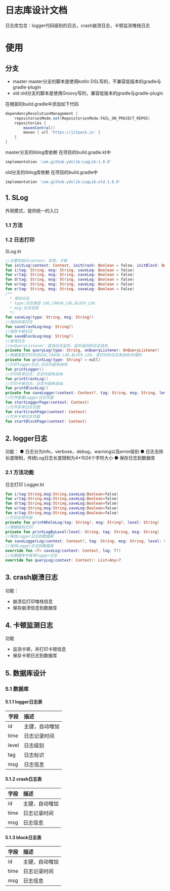 # 日志库设计文档
日志库包含：logger代码级别的日志，crash崩溃日志，卡顿监测堆栈日志

# 使用
## 分支
- master
master分支的脚本是使用kotlin DSL写的，不兼容低版本的gradle与gradle-plugin
- old
old分支的脚本是使用Groovy写的，兼容低版本的gradle与gradle-plugin

在根部的build.gradle中添加如下代码
```groovy
dependencyResolutionManagement {
	repositoriesMode.set(RepositoriesMode.FAIL_ON_PROJECT_REPOS)
	repositories {
		mavenCentral()
		maven { url 'https://jitpack.io' }
	}
}
```

master分支的liblog库依赖
在项目的build.gradle.kt中
```groovy
implementation 'com.github.ydslib:LogLib:1.0.0'
```

old分支的liblog库依赖
在项目的build.gradle中
```groovy
implementation 'com.github.ydslib:LogLib:old-1.0.0'
```


## 1. SLog
外观模式，提供统一的入口
### 1.1 方法
### 1.2 日志打印
SLog.kt
```kotlin
//主要初始化context，异常，卡顿
fun initLog(context: Context, initCrash: Boolean = false, initBlock: Boolean = false)
fun i(tag: String, msg: String, saveLog: Boolean = false)
fun v(tag: String, msg: String, saveLog: Boolean = false)
fun d(tag: String, msg: String, saveLog: Boolean = false)
fun w(tag: String, msg: String, saveLog: Boolean = false)
fun e(tag: String, msg: String, saveLog: Boolean = false)
/**
  * 保存日志
  * type:日志类型 LOG,CRASH_LOG,BLOCK_LOG
  * msg:日志信息
  */
fun saveLog(type: String, msg: String?)
//保存异常日志
fun saveCrashLog(msg: String?)
//保存卡顿日志
fun saveBlockLog(msg: String?)
//查询日志
//onQueryListener：查询日志监听，监听返回的日志信息
private fun queryLog(type: String, onQueryListener: OnQueryListener)
//根据类型打印日志LOG,CRASH_LOG,BLOCK_LOG，该打印的日志来自db存储的
private fun printLog(type: String? = null)
//打印logger日志,日志内容来自db
fun printLogger()
//打印异常日志，日志内容来自db
fun printCrashLog()
//打印卡顿日志，日志内容来自db
fun printBlockLog()
private fun saveLogger(context: Context?, tag: String, msg: String, level: String)
//打开查看Logger日志页面
fun startLoggerPage(context: Context)
//打开异常日志页面
fun startCrashPage(context: Context)
//打开卡顿日志页面
fun startBlockPage(context: Context)
```

## 2. logger日志
功能：
● 日志分为info，verbose，debug，warning以及error级别
● 日志去除长度限制，传统Log日志长度限制为4*1024个字符大小
● 保存日志到数据库
### 2.1 方法功能
日志打印
Logger.kt
```kotlin
fun i(tag:String,msg:String,saveLog:Boolean=false)
fun v(tag:String,msg:String,saveLog:Boolean=false)
fun d(tag:String,msg:String,saveLog:Boolean=false)
fun w(tag:String,msg:String,saveLog:Boolean=false)
fun e(tag:String,msg:String,saveLog:Boolean=false)
//打印全部内容
private fun printWholeLog(tag: String?, msg: String?, level: String)
//根据级别打印
private fun printLogByLevel(level: String, tag: String, msg: String)
//保存Logger日志到数据库
fun saveLoggerLog(context: Context?, tag: String, msg: String, level: String)
//保存Logger日志到数据库
override fun <T> saveLog(context: Context, log: T?)
//从数据库中查询logger日志
override fun queryLog(context: Context): List<Any>?
```

## 3. crash崩溃日志
功能：
- 崩溃后打印堆栈信息
- 保存崩溃信息到数据库
## 4. 卡顿监测日志
功能
- 监测卡顿，并打印卡顿信息
- 保存卡顿日志到数据库

## 5. 数据库设计
### 5.1 数据库
#### 5.1.1 logger日志表
|字段	|描述|
|----|:----|
|id	|主键，自动增加|
|time	|日志记录时间|
|level	|日志级别|
|tag	|日志标识|
|msg	|日志信息|
#### 5.1.2 crash日志表
|字段	|描述|
|----|:----|
|id	|主键，自动增加|
|time	|日志记录时间|
|msg	|日志信息|
#### 5.1.3 block日志表
|字段	|描述|
|----|:----|
|id	|主键，自动增加|
|time	|日志记录时间|
|msg	|日志信息|

